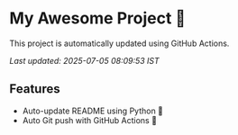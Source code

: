 # My Awesome Project 🚀

This project is automatically updated using GitHub Actions.

_Last updated: 2025-07-05 08:09:53 IST_

## Features
- Auto-update README using Python 🐍
- Auto Git push with GitHub Actions 🤖
